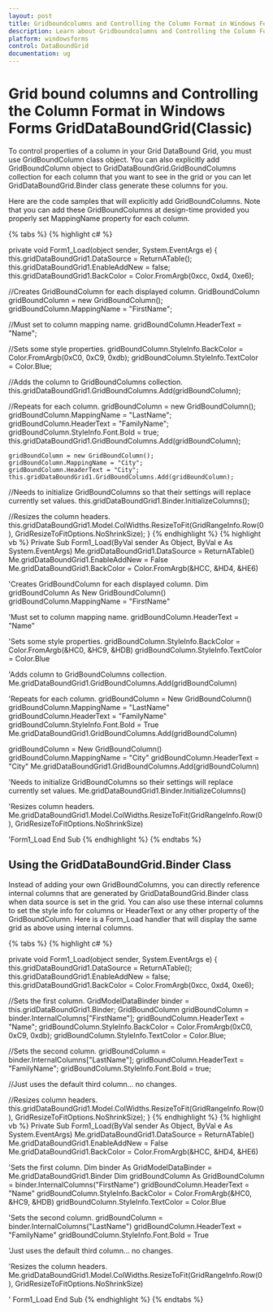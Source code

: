 ```yaml
---
layout: post
title: Gridboundcolumns and Controlling the Column Format in Windows Forms xptoolbar control | Syncfusion
description: Learn about Gridboundcolumns and Controlling the Column Format support in Syncfusion Windows Forms GridDataBoundGrid(Classic) control and more details.
platform: windowsforms
control: DataBoundGrid
documentation: ug
---
```


# Grid bound columns and Controlling the Column Format in Windows Forms GridDataBoundGrid(Classic)

To control properties of a column in your Grid DataBound Grid, you must use GridBoundColumn class object. You can also explicitly add GridBoundColumn object to GridDataBoundGrid.GridBoundColumns collection for each column that you want to see in the grid or you can let GridDataBoundGrid.Binder class generate these columns for you. 

Here are the code samples that will explicitly add GridBoundColumns. Note that you can add these GridBoundColumns at design-time provided you properly set MappingName property for each column.

{% tabs %}
{% highlight c# %}

private void Form1_Load(object sender, System.EventArgs e)
{
    this.gridDataBoundGrid1.DataSource = ReturnATable();
    this.gridDataBoundGrid1.EnableAddNew = false;
    this.gridDataBoundGrid1.BackColor = Color.FromArgb(0xcc, 0xd4, 0xe6);

//Creates GridBoundColumn for each displayed column.
    GridBoundColumn gridBoundColumn = new GridBoundColumn();
    gridBoundColumn.MappingName = "FirstName";  

//Must set to column mapping name.
    gridBoundColumn.HeaderText = "Name";

//Sets some style properties.
    gridBoundColumn.StyleInfo.BackColor = Color.FromArgb(0xC0, 0xC9, 0xdb);
    gridBoundColumn.StyleInfo.TextColor = Color.Blue;

//Adds the column to GridBoundColumns collection.
    this.gridDataBoundGrid1.GridBoundColumns.Add(gridBoundColumn);

//Repeats for each column.
    gridBoundColumn = new GridBoundColumn();
    gridBoundColumn.MappingName = "LastName";
    gridBoundColumn.HeaderText = "FamilyName";
    gridBoundColumn.StyleInfo.Font.Bold = true;
    this.gridDataBoundGrid1.GridBoundColumns.Add(gridBoundColumn);

    gridBoundColumn = new GridBoundColumn();
    gridBoundColumn.MappingName = "City";
    gridBoundColumn.HeaderText = "City";
    this.gridDataBoundGrid1.GridBoundColumns.Add(gridBoundColumn);

//Needs to initialize GridBoundColumns so that their settings will replace currently set values.
    this.gridDataBoundGrid1.Binder.InitializeColumns();

//Resizes the column headers.
    this.gridDataBoundGrid1.Model.ColWidths.ResizeToFit(GridRangeInfo.Row(0), GridResizeToFitOptions.NoShrinkSize);
}
{% endhighlight  %}
{% highlight vb %}
Private Sub Form1_Load(ByVal sender As Object, ByVal e As System.EventArgs)
Me.gridDataBoundGrid1.DataSource = ReturnATable()
Me.gridDataBoundGrid1.EnableAddNew = False
Me.gridDataBoundGrid1.BackColor = Color.FromArgb(&HCC, &HD4, &HE6)

'Creates GridBoundColumn for each displayed column.
Dim gridBoundColumn As New GridBoundColumn()
gridBoundColumn.MappingName = "FirstName"

'Must set to column mapping name.
gridBoundColumn.HeaderText = "Name"

'Sets some style properties.
gridBoundColumn.StyleInfo.BackColor = Color.FromArgb(&HC0, &HC9, &HDB)
gridBoundColumn.StyleInfo.TextColor = Color.Blue

'Adds column to GridBoundColumns collection.
Me.gridDataBoundGrid1.GridBoundColumns.Add(gridBoundColumn)

'Repeats for each column.
gridBoundColumn = New GridBoundColumn()
gridBoundColumn.MappingName = "LastName"
gridBoundColumn.HeaderText = "FamilyName"
gridBoundColumn.StyleInfo.Font.Bold = True
Me.gridDataBoundGrid1.GridBoundColumns.Add(gridBoundColumn)

gridBoundColumn = New GridBoundColumn()
gridBoundColumn.MappingName = "City"
gridBoundColumn.HeaderText = "City"
Me.gridDataBoundGrid1.GridBoundColumns.Add(gridBoundColumn)

'Needs to initialize GridBoundColumns so their settings will replace currently set values.
Me.gridDataBoundGrid1.Binder.InitializeColumns()

'Resizes column headers.
Me.gridDataBoundGrid1.Model.ColWidths.ResizeToFit(GridRangeInfo.Row(0), GridResizeToFitOptions.NoShrinkSize)

'Form1_Load
End Sub
{% endhighlight  %}
{% endtabs %}

## Using the GridDataBoundGrid.Binder Class

Instead of adding your own GridBoundColumns, you can directly reference internal columns that are generated by GridDataBoundGrid.Binder class when data source is set in the grid. You can also use these internal columns to set the style info for columns or HeaderText or any other property of the GridBoundColumn. Here is a Form_Load handler that will display the same grid as above using internal columns.

{% tabs %}
{% highlight c# %}

private void Form1_Load(object sender, System.EventArgs e)
{
    this.gridDataBoundGrid1.DataSource = ReturnATable();
    this.gridDataBoundGrid1.EnableAddNew = false;
    this.gridDataBoundGrid1.BackColor = Color.FromArgb(0xcc, 0xd4, 0xe6);

//Sets the first column.
    GridModelDataBinder binder = this.gridDataBoundGrid1.Binder;
    GridBoundColumn gridBoundColumn = binder.InternalColumns["FirstName"];
    gridBoundColumn.HeaderText = "Name";
    gridBoundColumn.StyleInfo.BackColor = Color.FromArgb(0xC0, 0xC9, 0xdb);
    gridBoundColumn.StyleInfo.TextColor = Color.Blue;

//Sets the second column.
    gridBoundColumn = binder.InternalColumns["LastName"];
    gridBoundColumn.HeaderText = "FamilyName";
    gridBoundColumn.StyleInfo.Font.Bold = true;

//Just uses the default third column... no changes.

//Resizes column headers.
    this.gridDataBoundGrid1.Model.ColWidths.ResizeToFit(GridRangeInfo.Row(0), GridResizeToFitOptions.NoShrinkSize);
}
{% endhighlight  %}
{% highlight vb %}
Private Sub Form1_Load(ByVal sender As Object, ByVal e As System.EventArgs)
Me.gridDataBoundGrid1.DataSource = ReturnATable()
Me.gridDataBoundGrid1.EnableAddNew = False
Me.gridDataBoundGrid1.BackColor = Color.FromArgb(&HCC, &HD4, &HE6)

'Sets the first column.
Dim binder As GridModelDataBinder = Me.gridDataBoundGrid1.Binder
Dim gridBoundColumn As GridBoundColumn = binder.InternalColumns("FirstName")
gridBoundColumn.HeaderText = "Name"
gridBoundColumn.StyleInfo.BackColor = Color.FromArgb(&HC0, &HC9, &HDB)
gridBoundColumn.StyleInfo.TextColor = Color.Blue

'Sets the second column.
gridBoundColumn = binder.InternalColumns("LastName")
gridBoundColumn.HeaderText = "FamilyName"
gridBoundColumn.StyleInfo.Font.Bold = True

'Just uses the default third column... no changes.

'Resizes the column headers.
Me.gridDataBoundGrid1.Model.ColWidths.ResizeToFit(GridRangeInfo.Row(0), GridResizeToFitOptions.NoShrinkSize)

' Form1_Load
End Sub 
{% endhighlight  %}
{% endtabs %}
